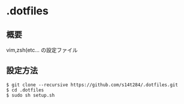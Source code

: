 .dotfiles 
=========
概要
----
vim,zsh(etc... の設定ファイル 

設定方法
--------
    $ git clone --recursive https://github.com/s14t284/.dotfiles.git
    $ cd .dotfiles
    $ sudo sh setup.sh
